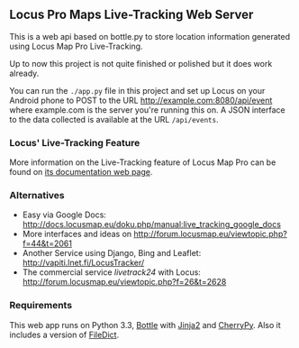## Locus Pro Maps  Live-Tracking  Web Server

This is a web api based on bottle.py to store location
information generated using Locus Map Pro Live-Tracking.

Up to now this project is not quite finished or polished
but it does work already.

You can run the `./app.py` file in this project and
set up Locus on your Android phone to POST to the URL
<http://example.com:8080/api/event> where example.com
is the server you're running this on.
A JSON interface to the data collected is available at
the URL `/api/events`.

### Locus' Live-Tracking Feature

More information on the Live-Tracking feature of Locus Map Pro can be found on
[its documentation web page](http://docs.locusmap.eu/doku.php/manual:live_tracking).

### Alternatives

* Easy via Google Docs: <http://docs.locusmap.eu/doku.php/manual:live_tracking_google_docs>
* More interfaces and ideas on <http://forum.locusmap.eu/viewtopic.php?f=44&t=2061>
* Another Service using Django, Bing and Leaflet: <http://vapiti.lnet.fi/LocusTracker/>
* The commercial service *livetrack24* with Locus: <http://forum.locusmap.eu/viewtopic.php?f=26&t=2628>

### Requirements

This web app runs on Python 3.3, [Bottle][] with [Jinja2][] and [CherryPy][].
Also it includes a version of [FileDict][].

[Bottle]: http://bottlepy.org
[CherryPy]: http://www.cherrypy.org/
[Jinja2]: http://jinja.pocoo.org/
[FileDict]: https://github.com/pklaus/filedict/tree/threadsafe


